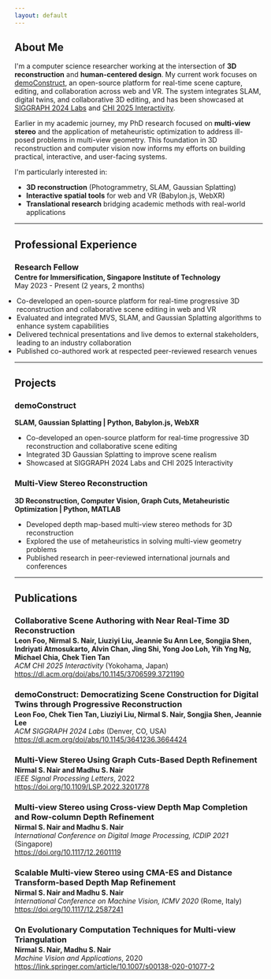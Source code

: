 ```yaml
---
layout: default
---
```

## <span id="about-me">About Me</span>

I'm a computer science researcher working at the intersection of **3D reconstruction** and **human-centered design**. My current work focuses on <a href="/democonstruct">demoConstruct</a>, an open-source platform for real-time scene capture, editing, and collaboration across web and VR. The system integrates SLAM, digital twins, and collaborative 3D editing, and has been showcased at <a href="https://s2024.siggraph.org/program/labs/">SIGGRAPH 2024 Labs</a> and <a href="https://chi2025.acm.org/for-authors/interactivity">CHI 2025 Interactivity</a>.

Earlier in my academic journey, my PhD research focused on **multi-view stereo** and the application of metaheuristic optimization to address ill-posed problems in multi-view geometry. This foundation in 3D reconstruction and computer vision now informs my efforts on building practical, interactive, and user-facing systems.

I'm particularly interested in:
* **3D reconstruction** (Photogrammetry, SLAM, Gaussian Splatting)
* **Interactive spatial tools** for web and VR (Babylon.js, WebXR)
* **Translational research** bridging academic methods with real-world applications

---

## <span id="professional-experience">Professional Experience</span>

<h3 style="margin-bottom:2px;">Research Fellow</h3>
<p style="margin:0;"><b>Centre for Immersification, Singapore Institute of Technology</b><br>
May 2023 - Present (2 years, 2 months)</p>
<ul style="margin-left: -1.4em;">
  <li>Co-developed an open-source platform for real-time progressive 3D reconstruction and collaborative scene editing in web and VR</li>
  <li>Evaluated and integrated MVS, SLAM, and Gaussian Splatting algorithms to enhance system capabilities</li>
  <li>Delivered technical presentations and live demos to external stakeholders, leading to an industry collaboration</li>
  <li>Published co-authored work at respected peer-reviewed research venues</li>
</ul>

---

## <span id="projects">Projects</span>

<div class="card">
  <h3>demoConstruct</h3>
  <p><b>SLAM, Gaussian Splatting | Python, Babylon.js, WebXR</b></p>
  <ul>
    <li>Co-developed an open-source platform for real-time progressive 3D reconstruction and collaborative scene editing</li>
    <li>Integrated 3D Gaussian Splatting to improve scene realism</li>
    <li>Showcased at SIGGRAPH 2024 Labs and CHI 2025 Interactivity</li>
  </ul>
  <a href="/democonstruct"><span class="card-link-spanner"></span></a>
</div>

<div class="card">
  <h3>Multi-View Stereo Reconstruction</h3>
  <p><b>3D Reconstruction, Computer Vision, Graph Cuts, Metaheuristic Optimization | Python, MATLAB</b></p>
  <ul>
    <li>Developed depth map-based multi-view stereo methods for 3D reconstruction</li>
    <li>Explored the use of metaheuristics in solving multi-view geometry problems</li>
    <li>Published research in peer-reviewed international journals and conferences</li>
  </ul>
  <a href="/multi-view-stereo"><span class="card-link-spanner"></span></a>
</div>

---

## <span id="publications">Publications</span>

<h3 style="margin-bottom:2px;">Collaborative Scene Authoring with Near Real-Time 3D Reconstruction</h3>
<p style="margin:0;"><b>Leon Foo, Nirmal S. Nair, Liuziyi Liu, Jeannie Su Ann Lee, Songjia Shen, Indriyati Atmosukarto, Alvin Chan, Jing Shi, Yong Joo Loh, Yih Yng Ng, Michael Chia, Chek Tien Tan</b><br>
<i>ACM CHI 2025 Interactivity</i> (Yokohama, Japan)<br>
<a href="https://dl.acm.org/doi/abs/10.1145/3706599.3721190" target="_blank" rel="noopener noreferrer">https://dl.acm.org/doi/abs/10.1145/3706599.3721190</a></p>
<ul style="margin-left: -1.4em;">
  <!-- <li>Showcased integration of SLAM, digital twins, and collaborative 3D editing.</li> -->
</ul>

<h3 style="margin-bottom:2px;">demoConstruct: Democratizing Scene Construction for Digital Twins through Progressive Reconstruction</h3>
<p style="margin:0;"><b>Leon Foo, Chek Tien Tan, Liuziyi Liu, Nirmal S. Nair, Songjia Shen, Jeannie Lee</b><br>
<i>ACM SIGGRAPH 2024 Labs</i> (Denver, CO, USA)<br>
<a href="https://dl.acm.org/doi/abs/10.1145/3641236.3664424" target="_blank" rel="noopener noreferrer">https://dl.acm.org/doi/abs/10.1145/3641236.3664424</a></p>
<ul style="margin-left: -1.4em;">
  <!-- <li>Introduced demoConstruct, an open-source platform for real-time scene capture, editing, and collaboration across web and VR.</li> -->
</ul>

<h3 style="margin-bottom:2px;">Multi-View Stereo Using Graph Cuts-Based Depth Refinement</h3>
<p style="margin:0;"><b>Nirmal S. Nair and Madhu S. Nair</b><br>
<i>IEEE Signal Processing Letters</i>, 2022<br>
<a href="https://doi.org/10.1109/LSP.2022.3201778" target="_blank" rel="noopener noreferrer">https://doi.org/10.1109/LSP.2022.3201778</a></p>
<ul style="margin-left: -1.4em;">
  <!-- <li>Proposed a novel graph cuts-based approach for depth map refinement in multi-view stereo reconstruction.</li> -->
</ul>

<h3 style="margin-bottom:2px;">Multi-view Stereo using Cross-view Depth Map Completion and Row-column Depth Refinement</h3>
<p style="margin:0;"><b>Nirmal S. Nair and Madhu S. Nair</b><br>
<i>International Conference on Digital Image Processing, ICDIP 2021</i> (Singapore)<br>
<a href="https://doi.org/10.1117/12.2601119" target="_blank" rel="noopener noreferrer">https://doi.org/10.1117/12.2601119</a></p>
<ul style="margin-left: -1.4em;">
</ul>

<h3 style="margin-bottom:2px;">Scalable Multi-view Stereo using CMA-ES and Distance Transform-based Depth Map Refinement</h3>
<p style="margin:0;"><b>Nirmal S. Nair and Madhu S. Nair</b><br>
<i>International Conference on Machine Vision, ICMV 2020</i> (Rome, Italy)<br>
<a href="https://doi.org/10.1117/12.2587241" target="_blank" rel="noopener noreferrer">https://doi.org/10.1117/12.2587241</a></p>
<ul style="margin-left: -1.4em;">
</ul>

<h3 style="margin-bottom:2px;">On Evolutionary Computation Techniques for Multi-view Triangulation</h3>
<p style="margin:0;"><b>Nirmal S. Nair, Madhu S. Nair</b><br>
<i>Machine Vision and Applications</i>, 2020<br>
<a href="https://link.springer.com/article/10.1007/s00138-020-01077-2" target="_blank" rel="noopener noreferrer">https://link.springer.com/article/10.1007/s00138-020-01077-2</a></p>
<ul style="margin-left: -1.4em;">
</ul>

<!-- <hr> -->
